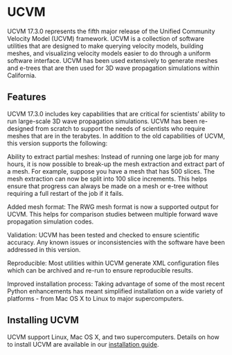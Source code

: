 # UCVM

UCVM 17.3.0 represents the fifth major release of the Unified Community Velocity Model (UCVM) framework. UCVM is a
collection of software utilities that are designed to make querying velocity models, building meshes, and visualizing
velocity models easier to do through a uniform software interface. UCVM has been used extensively to generate meshes
and e-trees that are then used for 3D wave propagation simulations within California.

## Features

UCVM 17.3.0 includes key capabilities that are critical for scientists’ ability to run large-scale 3D wave propagation
simulations. UCVM has been re-designed from scratch to support the needs of scientists who require meshes that are in
the terabytes. In addition to the old capabilities of UCVM, this version supports the following:

Ability to extract partial meshes: Instead of running one large job for many hours, it is now possible to break-up the
mesh extraction and extract part of a mesh. For example, suppose you have a mesh that has 500 slices. The mesh
extraction can now be split into 100 slice increments. This helps ensure that progress can always be made on a mesh
or e-tree without requiring a full restart of the job if it fails.

Added mesh format: The RWG mesh format is now a supported output for UCVM. This helps for comparison studies between
multiple forward wave propagation simulation codes.

Validation: UCVM has been tested and checked to ensure scientific accuracy. Any known issues or inconsistencies with
the software have been addressed in this version.

Reproducible: Most utilities within UCVM generate XML configuration files which can be archived and re-run to ensure
reproducible results.

Improved installation process: Taking advantage of some of the most recent Python enhancements has meant simplified
installation on a wide variety of platforms - from Mac OS X to Linux to major supercomputers.

## Installing UCVM

UCVM support Linux, Mac OS X, and two supercomputers. Details on how to install UCVM are available in our
[installation guide](https://github.com/SCECcode/UCVM/wiki/Installation).



